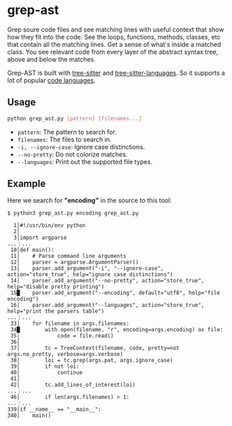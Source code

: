 # grep-ast

Grep soure code files and see matching lines with
useful context that show how they fit into the code.
See the loops, functions, methods, classes, etc
that contain all the matching lines.
Get a sense of what's inside a matched class.
You see relevant code from every layer of the
abstract syntax tree, above and below the matches.

Grep-AST is built with [tree-sitter](https://tree-sitter.github.io/tree-sitter/) and
[tree-sitter-languages](https://github.com/grantjenks/py-tree-sitter-languages).
So it supports a lot of popular [code languages](https://github.com/grantjenks/py-tree-sitter-languages#license).

## Usage

```bash
python grep_ast.py [pattern] [filenames...]
```

- `pattern`: The pattern to search for.
- `filenames`: The files to search in.
- `-i, --ignore-case`: Ignore case distinctions.
- `--no-pretty`: Do not colorize matches.
- `--languages`: Print out the supported file types.

## Example

Here we search for **"encoding"** in the source to this tool:

```
$ python3 grep_ast.py encoding grep_ast.py

  1│#!/usr/bin/env python
  2│
  3│import argparse
...⋮...
 10│def main():
 11│    # Parse command line arguments
 12│    parser = argparse.ArgumentParser()
 13│    parser.add_argument("-i", "--ignore-case", action="store_true", help="ignore case distinctions")
 14│    parser.add_argument("--no-pretty", action="store_true", help="disable pretty printing")
 15█    parser.add_argument("--encoding", default="utf8", help="file encoding")
 16│    parser.add_argument("--languages", action="store_true", help="print the parsers table")
...⋮...
 33│    for filename in args.filenames:
 34█        with open(filename, "r", encoding=args.encoding) as file:
 35│            code = file.read()
 36│
 37│        tc = TreeContext(filename, code, pretty=not args.no_pretty, verbose=args.verbose)
 38│        loi = tc.grep(args.pat, args.ignore_case)
 39│        if not loi:
 40│            continue
 41│
 42│        tc.add_lines_of_interest(loi)
...⋮...
 46│        if len(args.filenames) > 1:
...⋮...
339│if __name__ == "__main__":
340│    main()
```